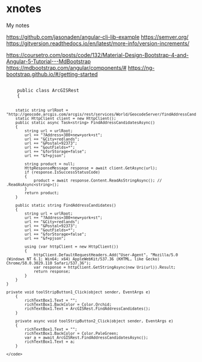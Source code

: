 # xnotes
My notes

https://github.com/jasonaden/angular-cli-lib-example
https://semver.org/
https://gitversion.readthedocs.io/en/latest/more-info/version-increments/


https://coursetro.com/posts/code/132/Material-Design-Bootstrap-4-and-Angular-5-Tutorial---MdBootstrap
https://mdbootstrap.com/angular/components/#
https://ng-bootstrap.github.io/#/getting-started

<code>
    public class ArcGISRest
    {
        
        static string urlRoot = "http://geocode.arcgis.com/arcgis/rest/services/World/GeocodeServer/findAddressCandidates";
        static HttpClient client = new HttpClient();
        public static async Task<string> FindAddressCandidatesAsync()
        {
            string url = urlRoot;
            url += "?Address=380+new+york+st";
            url += "&City=redlands";
            url += "&Postal=92373";
            url += "&outFields=*";
            url += "&forStorage=false";
            url += "&f=pjson";

            string product = null;
            HttpResponseMessage response = await client.GetAsync(url);
            if (response.IsSuccessStatusCode)
            {
                product = await response.Content.ReadAsStringAsync(); // .ReadAsAsync<string>();
            }
            return product;
        }

        public static string FindAddressCandidates()
        {
            string url = urlRoot;
            url += "?Address=380+new+york+st";
            url += "&City=redlands";
            url += "&Postal=92373";
            url += "&outFields=*";
            url += "&forStorage=false";
            url += "&f=pjson";

            using (var httpClient = new HttpClient())
            {
                httpClient.DefaultRequestHeaders.Add("User-Agent", "Mozilla/5.0 (Windows NT 6.1; Win64; x64) AppleWebKit/537.36 (KHTML, like Gecko) Chrome/58.0.3029.110 Safari/537.36");
                var response = httpClient.GetStringAsync(new Uri(url)).Result;
                return response;
            }
        }
    }
    
    private void toolStripButton1_Click(object sender, EventArgs e)
        {
            richTextBox1.Text = "";
            richTextBox1.BackColor = Color.Orchid;
            richTextBox1.Text = ArcGISRest.FindAddressCandidates();
        }

        private async void toolStripButton2_Click(object sender, EventArgs e)
        {
            richTextBox1.Text = "";
            richTextBox1.BackColor = Color.PaleGreen;
            var a = await ArcGISRest.FindAddressCandidatesAsync();
            richTextBox1.Text = a;
        }
        
    </code>
    
    
